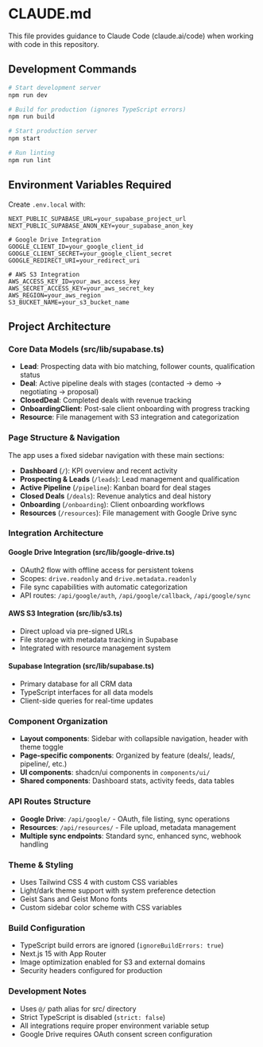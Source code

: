 # CLAUDE.md

This file provides guidance to Claude Code (claude.ai/code) when working with code in this repository.

## Development Commands

```bash
# Start development server
npm run dev

# Build for production (ignores TypeScript errors)
npm run build

# Start production server
npm start

# Run linting
npm run lint
```

## Environment Variables Required

Create `.env.local` with:
```env
NEXT_PUBLIC_SUPABASE_URL=your_supabase_project_url
NEXT_PUBLIC_SUPABASE_ANON_KEY=your_supabase_anon_key

# Google Drive Integration
GOOGLE_CLIENT_ID=your_google_client_id
GOOGLE_CLIENT_SECRET=your_google_client_secret
GOOGLE_REDIRECT_URI=your_redirect_uri

# AWS S3 Integration
AWS_ACCESS_KEY_ID=your_aws_access_key
AWS_SECRET_ACCESS_KEY=your_aws_secret_key
AWS_REGION=your_aws_region
S3_BUCKET_NAME=your_s3_bucket_name
```

## Project Architecture

### Core Data Models (src/lib/supabase.ts)
- **Lead**: Prospecting data with bio matching, follower counts, qualification status
- **Deal**: Active pipeline deals with stages (contacted → demo → negotiating → proposal)
- **ClosedDeal**: Completed deals with revenue tracking
- **OnboardingClient**: Post-sale client onboarding with progress tracking
- **Resource**: File management with S3 integration and categorization

### Page Structure & Navigation
The app uses a fixed sidebar navigation with these main sections:
- **Dashboard** (`/`): KPI overview and recent activity
- **Prospecting & Leads** (`/leads`): Lead management and qualification
- **Active Pipeline** (`/pipeline`): Kanban board for deal stages
- **Closed Deals** (`/deals`): Revenue analytics and deal history
- **Onboarding** (`/onboarding`): Client onboarding workflows
- **Resources** (`/resources`): File management with Google Drive sync

### Integration Architecture

#### Google Drive Integration (src/lib/google-drive.ts)
- OAuth2 flow with offline access for persistent tokens
- Scopes: `drive.readonly` and `drive.metadata.readonly`
- File sync capabilities with automatic categorization
- API routes: `/api/google/auth`, `/api/google/callback`, `/api/google/sync`

#### AWS S3 Integration (src/lib/s3.ts)
- Direct upload via pre-signed URLs
- File storage with metadata tracking in Supabase
- Integrated with resource management system

#### Supabase Integration (src/lib/supabase.ts)
- Primary database for all CRM data
- TypeScript interfaces for all data models
- Client-side queries for real-time updates

### Component Organization
- **Layout components**: Sidebar with collapsible navigation, header with theme toggle
- **Page-specific components**: Organized by feature (deals/, leads/, pipeline/, etc.)
- **UI components**: shadcn/ui components in `components/ui/`
- **Shared components**: Dashboard stats, activity feeds, data tables

### API Routes Structure
- **Google Drive**: `/api/google/` - OAuth, file listing, sync operations
- **Resources**: `/api/resources/` - File upload, metadata management
- **Multiple sync endpoints**: Standard sync, enhanced sync, webhook handling

### Theme & Styling
- Uses Tailwind CSS 4 with custom CSS variables
- Light/dark theme support with system preference detection
- Geist Sans and Geist Mono fonts
- Custom sidebar color scheme with CSS variables

### Build Configuration
- TypeScript build errors are ignored (`ignoreBuildErrors: true`)
- Next.js 15 with App Router
- Image optimization enabled for S3 and external domains
- Security headers configured for production

### Development Notes
- Uses `@/` path alias for src/ directory
- Strict TypeScript is disabled (`strict: false`)
- All integrations require proper environment variable setup
- Google Drive requires OAuth consent screen configuration